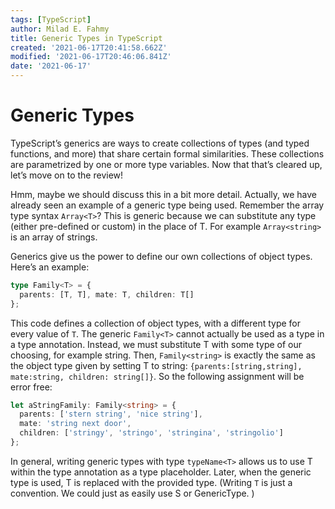```yaml
---
tags: [TypeScript]
author: Milad E. Fahmy
title: Generic Types in TypeScript
created: '2021-06-17T20:41:58.662Z'
modified: '2021-06-17T20:46:06.841Z'
date: '2021-06-17'
---
```


# Generic Types

TypeScript’s generics are ways to create collections of types (and typed functions, and more) that share certain formal similarities. These collections are parametrized by one or more type variables. Now that that’s cleared up, let’s move on to the review!

Hmm, maybe we should discuss this in a bit more detail. Actually, we have already seen an example of a generic type being used. Remember the array type syntax `Array<T>`? This is generic because we can substitute any type (either pre-defined or custom) in the place of T. For example `Array<string>` is an array of strings.

Generics give us the power to define our own collections of object types. Here’s an example:

```ts
type Family<T> = {
  parents: [T, T], mate: T, children: T[]
};
```

This code defines a collection of object types, with a different type for every value of `T`. The generic `Family<T>` cannot actually be used as a type in a type annotation. Instead, we must substitute T with some type of our choosing, for example string. Then, `Family<string>` is exactly the same as the object type given by setting T to string: `{parents:[string,string], mate:string, children: string[]}`. So the following assignment will be error free:

```ts
let aStringFamily: Family<string> = {
  parents: ['stern string', 'nice string'],
  mate: 'string next door', 
  children: ['stringy', 'stringo', 'stringina', 'stringolio']
}; 
```

In general, writing generic types with type `typeName<T>` allows us to use T within the type annotation as a type placeholder. Later, when the generic type is used, T is replaced with the provided type. (Writing `T` is just a convention. We could just as easily use S or GenericType. )
